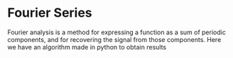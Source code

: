 # Fourier Series

Fourier analysis is a method for expressing a function as a sum of periodic components,
and for recovering the signal from those components. 
Here we have an algorithm made in python to obtain results
